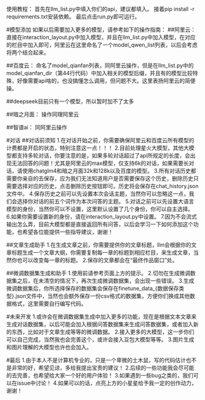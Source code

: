 使用教程：
首先在llm_list.py中填入你们的api，建议都填入。
接着pip install -r requirements.txt安装依赖。
最后点击run.py即可运行。

#模型添加
如果以后需要加入更多的模型，请参考如下的操作指南：
##阿里云：
直接在interaction_layout.py中加入模型，并且在llm_list.py中加入模型，在对应的栏目中加入即可，阿里云在这里命名了一个model_qwen_list列表，以后会考虑将两个结合起来。

##百度云：
命名了model_qianfan列表，同阿里云操作，但是在llm_list.py中的model_qianfan_dir（第44行代码）中加入相关的模型后缀，并且有的模型比较特殊，好像需要api啥的，也没搞懂怎么调用，但问题不大。这里表扬阿里云的简便操。

##deepseek目前只有一个模型，所以暂时加不了太多

##暗之月面：
操作同理阿里云

##智谱ai：
同阿里云操作

#对话
##对话前须知
1.在对话开始之前，你需要确保阿里云和百度云所有模型的计费都是开启的状态，特别注意这一点！！！
2.目前处理星火大模型，其他大模型都支持多轮对话，你要注意的是，如果多轮对话超过了api所规定的长度，会出现无法回答的问题！尤其是阿里云的max模型，仅支持6k的对话，如果需要长对话，请使用chatglm4和暗之月面32k和128k以及百度的模型。
3.所有对话历史都需要你亲自的去保存，应为我们无法知道用户是否需要保存这个历史，删除历史只需要选择对应的历史，点击删除历史按钮即可。历史将会保存在chat_history.json文件中。
4.保存历史之前可以先设置本次会话主题，当然你可以忽略这一点，我们会选择你对话的前五个词作为本次问答的主题。
5.对话之前可以先设置大语言模型的身份，当然你可以不设置，这里默认设置了几个身份，你可以自主选择。
6.如果你需要设置新的身份，请在interaction_layout.py中设置。
7.因为不会流式输出怎么弄，目前大模型都是直接返回所有问答，以后会学习一下如何添加这个功能，也希望各位能提供一些指导建议，谢谢！

##文章生成助手
1.在生成文章之前，你需要提供你的文章标题，llm会根据你的文章标题生成一个文章大纲，你需要复制每一章的标题到相应栏目，来生成文章，当然你也可以改变每一章的标题。
2.保存的文章都会在“最终作品窗口”处。

##微调数据集生成和助手
1.使用前请参考页面上方的提示。
2.切勿在生成微调数据集之后，在未清空的情况下，再次生成微调数据集，会出现一些错误。
3.生成微调数据集后，你所选择保存的数据集会保存在finetune_data_{数据保存类型}.json文件中，当然也会额外保存一份csv格式的数据集，方便你们换成其他数据格式，这里需要自行编写代码。

#未来开发
1.或许会在微调数据集生成中加入更多的功能，现在是根据文本文章来生成对话数据集，以后可能会加入根据问答数据集来生成问答数据集，或者加入新的东西，比如对于文章生成等等的微调数据。
2.接入更多的大模型，这一步你们可以自己完成，当然我也会完善这个，或许会接入豆包大模型等等。
3.图片生成和图片理解的大模型也许也会加入。

#最后
1.由于本人不是计算机专业的，只是一个卑微的土木鼠，写的代码估计也不是非常的好，希望见谅，多给我提出宝贵的建议！
2.后续的一些功能我会尽可能的去完善，也希望给大家一个好的用户体验！
3.如果遇到一些bug之类的，我们可以在issue中讨论！
4.如果可以的话，点亮上方的小星星给予我一定的创作动力，谢谢！


